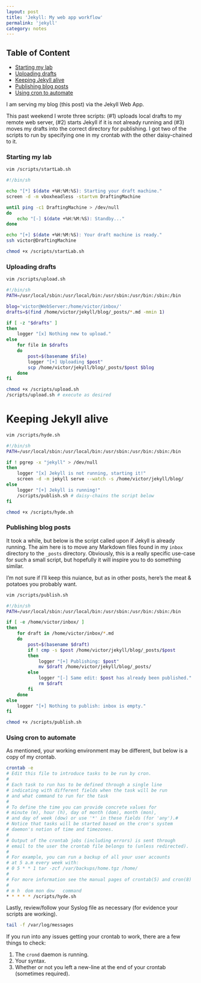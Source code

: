 ```yaml
---
layout: post
title: 'Jekyll: My web app workflow'
permalink: 'jekyll'
category: notes
---
```


## Table of Content
* [Starting my lab](#starting-my-lab)
* [Uploading drafts](#uploading-drafts)
* [Keeping Jekyll alive](#keeping-jekyll-alive)
* [Publishing blog posts](#publishing-blog-posts)
* [Using cron to automate](#using-cron-to-automate)

I am serving my blog (this post) via the Jekyll Web App.

This past weekend I wrote three scripts: (#1) uploads local drafts to my remote web server, (#2) starts Jekyll if it is not already running and (#3) moves my drafts into the correct directory for publishing. I got two of the scripts to run by specifying one in my crontab with the other daisy-chained to it.

### Starting my lab
```bash
vim /scripts/startLab.sh
```
```bash
#!/bin/sh

echo "[*] $(date +%H:%M:%S): Starting your draft machine."
screen -d -m vboxheadless -startvm DraftingMachine

until ping -c1 DraftingMachine > /dev/null
do 
	echo "[-] $(date +%H:%M:%S): Standby..."
done

echo "[+] $(date +%H:%M:%S): Your draft machine is ready."
ssh victor@DraftingMachine
```
```bash
chmod +x /scripts/startLab.sh
```
### Uploading drafts
```bash
vim /scripts/upload.sh
```
```bash
#!/bin/sh
PATH=/usr/local/sbin:/usr/local/bin:/usr/sbin:/usr/bin:/sbin:/bin

blog='victor@WebServer:/home/victor/inbox/'
drafts=$(find /home/victor/jekyll/blog/_posts/*.md -mmin 1)

if [ -z "$drafts" ]
then 
	logger "[x] Nothing new to upload."
else 
	for file in $drafts
	do
		post=$(basename $file)
		logger "[+] Uploading $post"
		scp /home/victor/jekyll/blog/_posts/$post $blog
	done
fi
```
```bash
chmod +x /scripts/upload.sh
/scripts/upload.sh # execute as desired
```
# Keeping Jekyll alive
```bash
vim /scripts/hyde.sh
```
```bash
#!/bin/sh
PATH=/usr/local/sbin:/usr/local/bin:/usr/sbin:/usr/bin:/sbin:/bin

if ! pgrep -x "jekyll" > /dev/null
then
	logger "[x] Jekyll is not running, starting it!"
	screen -d -m jekyll serve --watch -s /home/victor/jekyll/blog/
else
	logger "[+] Jekyll is running!"
	/scripts/publish.sh	# daisy-chains the script below
fi
```
```bash
chmod +x /scripts/hyde.sh
```
### Publishing blog posts

It took a while, but below is the script called upon if Jekyll is already running. The aim here is to move any Markdown files found in my `inbox` directory to the `_posts` directory. Obviously, this is a really specific use-case for such a small script, but hopefully it will inspire you to do something similar.

I’m not sure if I’ll keep this nuiance, but as in other posts, here’s the meat & potatoes you probably want.
```bash
vim /scripts/publish.sh
```
```bash
#!/bin/sh
PATH=/usr/local/sbin:/usr/local/bin:/usr/sbin:/usr/bin:/sbin:/bin

if [ -e /home/victor/inbox/ ]
then
	for draft in /home/victor/inbox/*.md
	do
		post=$(basename $draft)
		if ! cmp -s $post /home/victor/jekyll/blog/_posts/$post
		then
			logger "[+] Publishing: $post"
			mv $draft /home/victor/jekyll/blog/_posts/
		else 
			logger "[-] Same edit: $post has already been published."
			rm $draft
		fi
	done
else
	logger "[+] Nothing to publish: inbox is empty."
fi
```
```bash
chmod +x /scripts/publish.sh
```
### Using cron to automate
As mentioned, your working environment may be different, but below is a copy of my crontab.
```bash
crontab -e
# Edit this file to introduce tasks to be run by cron.
# 
# Each task to run has to be defined through a single line
# indicating with different fields when the task will be run
# and what command to run for the task
# 
# To define the time you can provide concrete values for
# minute (m), hour (h), day of month (dom), month (mon),
# and day of week (dow) or use '*' in these fields (for 'any').# 
# Notice that tasks will be started based on the cron's system
# daemon's notion of time and timezones.
# 
# Output of the crontab jobs (including errors) is sent through
# email to the user the crontab file belongs to (unless redirected).
# 
# For example, you can run a backup of all your user accounts
# at 5 a.m every week with:
# 0 5 * * 1 tar -zcf /var/backups/home.tgz /home/
# 
# For more information see the manual pages of crontab(5) and cron(8)
# 
# m h  dom mon dow   command
* * * * * /scripts/hyde.sh
```

Lastly, review/follow your Syslog file as necessary (for evidence your scripts are working).
```bash
tail -f /var/log/messages
```
If you run into any issues getting your crontab to work, there are a few things to check:
1. The `crond` daemon is running.
2. Your syntax.
3. Whether or not you left a new-line at the end of your crontab (sometimes required).
